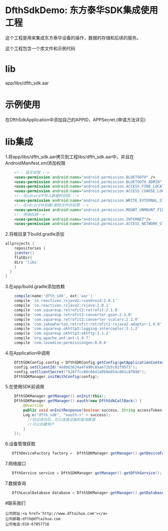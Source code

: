 # DfthSdkDemo: 东方泰华SDK集成使用工程

这个工程是用来集成东方泰华设备的操作，数据的存储和后续的服务。

这个工程包含一个库文件和示例代码

# lib
app/libs/dfth_sdk.aar

# 示例使用
在DfthSdkApplication中添加自己的APPID，APPSecret.(申请方法详见<a href='http://open.dfthlong.com/openplat'></a>)

# lib集成
1.将app/libs/dfth_sdk.aar拷贝到工程libs/dfth_sdk.aar中，并且在AndroidManifest.xml添加权限
```xml
    <!-- 蓝牙权限 -->
    <uses-permission android:name="android.permission.BLUETOOTH" />
    <uses-permission android:name="android.permission.BLUETOOTH_ADMIN" />
    <uses-permission android:name="android.permission.ACCESS_FINE_LOCATION"/>
    <uses-permission android:name="android.permission.ACCESS_COARSE_LOCATION"/>
    <!--往sdcard中写入数据的权限 -->
    <uses-permission android:name="android.permission.WRITE_EXTERNAL_STORAGE"/>
    <!--在sdcard中创建/删除文件的权限 -->
    <uses-permission android:name="android.permission.MOUNT_UNMOUNT_FILESYSTEMS"/>
    <!--网络权限-->
    <uses-permission android:name="android.permission.INTERNET"/>
    <uses-permission android:name="android.permission.ACCESS_NETWORK_STATE"/>
```
2.将根目录下build.gradle添加
```groovy
allprojects {
    repositories {
    jcenter()
    flatDir{
    dirs 'libs'
    }
  }
}
```
3.在app/build.gradle添加依赖
```groovy
    compile(name:'dfth_sdk', ext:'aar')
    compile 'io.reactivex.rxjava2:rxandroid:2.0.1'
    compile 'io.reactivex.rxjava2:rxjava:2.0.1'
    compile 'com.squareup.retrofit2:retrofit:2.1.0'
    compile 'com.squareup.retrofit2:converter-gson:2.1.0'
    compile 'com.squareup.retrofit2:converter-scalars:2.1.0'
    compile 'com.jakewharton.retrofit:retrofit2-rxjava2-adapter:1.0.0'
    compile 'com.squareup.okhttp3:logging-interceptor:3.1.2'
    compile 'com.squareup.okhttp3:okhttp:3.1.2'
    compile 'org.apache.ant:ant:1.9.7'
    compile 'com.lovedise:permissiongen:0.0.6'
```
4.在Application中调用
```java
    DfthSDKConfig config = DfthSDKConfig.getConfig(getApplicationContext(),Environment.getExternalStorageDirectory().getAbsolutePath() + "/MyBluetooth", "MyBluetooth", LogLevel.FULL, Logger.ERROR, "MyBluetooth", 1,"http://apitest.open.dfthlong.com/");
    config.setClientId("4e8b63624a4f490c8aa671b5c82f95f3");
    config.setClientSecret("b20f7cc80c6641e0b0e854c001c8f890");
    DfthSDKManager.initWithConfig(config);
```
5.在使用SDK前调用
```java
    DfthSDKManager.getManager().onInit(this);
    DfthSDKManager.getManager().oauth(new DfthSdkCallBack() {
        @Override
        public void onInitResponse(boolean success, String accessToken) {
        Log.e("dfth_sdk", "oauth->" + success);
          //验证成功后，可以连接设备和查询数据
          //可以创建用户
        }
    });
```
6.设备管理获取
```java
   DfthDeviceFactory factory =  DfthSDKManager.getManager().getDeviceFactory();
```
7.网络接口
```java
   DfthService service = DfthSDKManager.getManager().getDfthService();
```
7.数据查询
```java
   DfthLocalDatabase database = DfthSDKManager.getManager().getDatabase();
```

#联系我们

    公司网址:<a href='http://www.dftaihua.com'></a>
    公司邮箱:dfth@dftaihua.com
    公司电话:010-67857716


